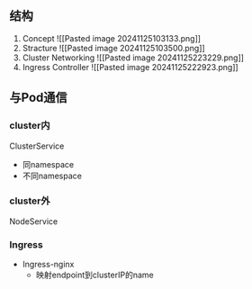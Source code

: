 ## 结构
1. Concept
	![[Pasted image 20241125103133.png]]
2. Stracture
	![[Pasted image 20241125103500.png]]
2. Cluster Networking
	![[Pasted image 20241125223229.png]]
3. Ingress Controller
	![[Pasted image 20241125222923.png]]
## 与Pod通信
### cluster内
ClusterService
- 同namespace
- 不同namespace
### cluster外
NodeService

### Ingress
- Ingress-nginx
	- 映射endpoint到clusterIP的name
